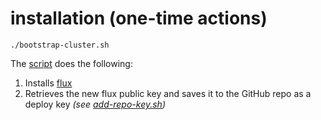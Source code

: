 # installation (one-time actions)

```shell
./bootstrap-cluster.sh
```

The [script](bootstrap-cluster.sh) does the following:

1. Installs [flux](https://github.com/fluxcd/flux)
2. Retrieves the new flux public key and saves it to the GitHub repo as a deploy key _(see [add-repo-key.sh](add-repo-key.sh))_
